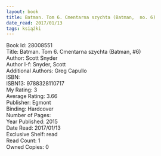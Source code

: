 ```yaml
---
layout: book
title: Batman. Tom 6. Cmentarna szychta (Batman,  no. 6)
date_read: 2017/01/13
tags: książki
---
```


Book Id: 28008551<br />
Title: Batman. Tom 6. Cmentarna szychta (Batman, #6)<br />
Author: Scott Snyder<br />
Author l-f: Snyder, Scott<br />
Additional Authors: Greg Capullo<br />
ISBN: <br />
ISBN13: 9788328110717<br />
My Rating: 3<br />
Average Rating: 3.66<br />
Publisher: Egmont<br />
Binding: Hardcover<br />
Number of Pages: <br />
Year Published: 2015<br />
Date Read: 2017/01/13<br />
Exclusive Shelf: read<br />
Read Count: 1<br />
Owned Copies: 0<br />


